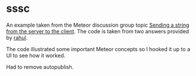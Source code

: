 # sssc
An example taken from the Meteor discussion group topic [Sending a string from the server to the client](https://forums.meteor.com/t/sending-a-string-from-the-server-to-the-client/398). The code is taken from two answers provided by [rahul](https://forums.meteor.com/users/rahul/activity).

The code illustrated some important Meteor concepts so I hooked it up to a UI to see how it worked.


Had to remove autopublish.


